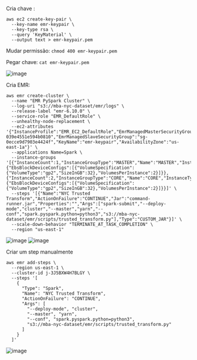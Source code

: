 Cria chave :

```
aws ec2 create-key-pair \
  --key-name emr-keypair \
  --key-type rsa \
  --query 'KeyMaterial' \
  --output text > emr-keypair.pem

```
Mudar permissão:
```chmod 400 emr-keypair.pem```

Pegar chave:
```cat emr-keypair.pem```


![image](https://github.com/user-attachments/assets/7c6c790d-9ffc-452d-b376-e9adfcd31af4)

Cria EMR:



```
aws emr create-cluster \
  --name "EMR PySpark Cluster" \
  --log-uri "s3://mba-nyc-dataset/emr/logs" \
  --release-label "emr-6.10.0" \
  --service-role "EMR_DefaultRole" \
  --unhealthy-node-replacement \
  --ec2-attributes '{"InstanceProfile":"EMR_EC2_DefaultRole","EmrManagedMasterSecurityGroup":"sg-039e4551e594b0810","EmrManagedSlaveSecurityGroup":"sg-0ecce9d7903e4424f","KeyName":"emr-keypair","AvailabilityZone":"us-east-1a"}' \
  --applications Name=Spark \
  --instance-groups '[{"InstanceCount":1,"InstanceGroupType":"MASTER","Name":"MASTER","InstanceType":"m5.xlarge","EbsConfiguration":{"EbsBlockDeviceConfigs":[{"VolumeSpecification":{"VolumeType":"gp2","SizeInGB":32},"VolumesPerInstance":2}]}},{"InstanceCount":2,"InstanceGroupType":"CORE","Name":"CORE","InstanceType":"m5.xlarge","EbsConfiguration":{"EbsBlockDeviceConfigs":[{"VolumeSpecification":{"VolumeType":"gp2","SizeInGB":32},"VolumesPerInstance":2}]}}]' \
  --steps '[{"Name":"NYC Trusted Transform","ActionOnFailure":"CONTINUE","Jar":"command-runner.jar","Properties":"","Args":["spark-submit","--deploy-mode","cluster","--master","yarn","--conf","spark.pyspark.python=python3","s3://mba-nyc-dataset/emr/scripts/trusted_transform.py"],"Type":"CUSTOM_JAR"}]' \
  --scale-down-behavior "TERMINATE_AT_TASK_COMPLETION" \
  --region "us-east-1"
```

![image](https://github.com/user-attachments/assets/4b1329b3-baf5-43d4-9ad4-f3542a037f3b)
![image](https://github.com/user-attachments/assets/dbf60f45-74a3-4ce4-896e-5a084fa39aa8)



Criar um step manualmente

```
aws emr add-steps \
  --region us-east-1 \
  --cluster-id j-3J5BXW4H7BLGY \
  --steps '[
    {
      "Type": "Spark",
      "Name": "NYC Trusted Transform",
      "ActionOnFailure": "CONTINUE",
      "Args": [
        "--deploy-mode", "cluster",
        "--master", "yarn",
        "--conf", "spark.pyspark.python=python3",
        "s3://mba-nyc-dataset/emr/scripts/trusted_transform.py"
      ]
    }
  ]'
```

![image](https://github.com/user-attachments/assets/872a2a31-31d6-430a-a9a2-4c5711824d94)
